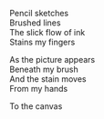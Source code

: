 <!--
title: Casualty of a Broken Pen
date: 3 September 2004
slug: broken-pen
tags: poetry
-->

Pencil sketches  
Brushed lines  
The slick flow of ink  
Stains my fingers  

As the picture appears  
Beneath my brush  
And the stain moves  
From my hands  

To the canvas  
